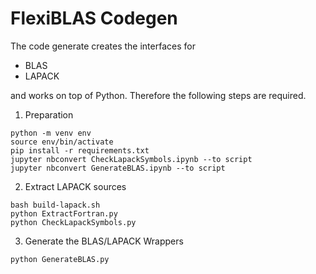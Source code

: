 FlexiBLAS Codegen
=================

The code generate creates the interfaces for 

 * BLAS
 * LAPACK

and works on top of Python. Therefore the following steps are required.


1. Preparation 
```shell
python -m venv env
source env/bin/activate 
pip install -r requirements.txt
jupyter nbconvert CheckLapackSymbols.ipynb --to script
jupyter nbconvert GenerateBLAS.ipynb --to script
```
2. Extract LAPACK sources
```shell
bash build-lapack.sh 
python ExtractFortran.py 
python CheckLapackSymbols.py
```
3. Generate the BLAS/LAPACK Wrappers
```shelll
python GenerateBLAS.py
```
